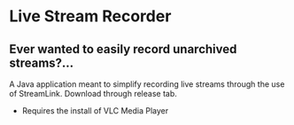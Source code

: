 # Live Stream Recorder
## Ever wanted to easily record unarchived streams?...
A Java application meant to simplify recording live streams through the use of StreamLink. Download through release tab.
- Requires the install of VLC Media Player
